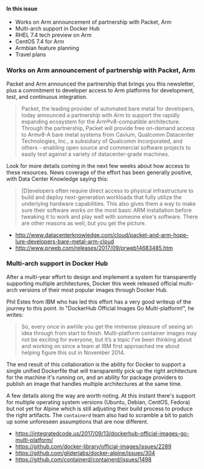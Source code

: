 #### In this issue

* Works on Arm announcement of partnership with Packet, Arm 
* Multi-arch support in Docker Hub
* RHEL 7.4 tech preview on Arm
* CentOS 7.4 for Arm
* Armbian feature planning
* Travel plans

### Works on Arm announcement of partnership with Packet, Arm 

Packet and Arm announced the partnership that brings you this newsletter,
plus a commitment to developer access to Arm platforms for development,
test, and continuous integration.

> Packet, the leading provider of automated bare metal for developers, 
today announced a partnership with Arm to support the rapidly expanding 
ecosystem for the Arm®v8-compatible architecture. Through the partnership, 
Packet will provide free on-demand access to Armv8-A bare metal systems from 
Cavium, Qualcomm Datacenter Technologies, Inc., a subsidiary of 
Qualcomm Incorporated, and others - enabling open source and commercial 
software projects to easily test against a variety of datacenter-grade machines.

Look for more details coming in the next few weeks about how access to these resources.
News coverage of the effort has been generally positive, with Data Center Knowledge
saying this:

>  [D]evelopers often require direct access to physical infrastructure to 
build and deploy next-generation workloads that fully utilize the underlying 
hardware capabilities. This also gives them a way to make sure their software 
works on the most basic ARM installation before tweaking it to work and play 
well with someone else's software. There are other reasons as well, but you get the picture.

* http://www.datacenterknowledge.com/cloud/packet-and-arm-hope-lure-developers-bare-metal-arm-cloud
* http://www.prweb.com/releases/2017/09/prweb14683485.htm

### Multi-arch support in Docker Hub

After a multi-year effort to design and implement a system for transparently
supporting multiple architectures, Docker this week released official multi-arch
versions of their most popular images through Docker Hub.

Phil Estes from IBM who has led this effort has a very good writeup of the
journey to this point. In "DockerHub Official Images Go Multi-platform!", he
writes:

> So, every once in awhile you get the immense pleasure of seeing an idea 
through from start to finish. Multi-platform container images may not be 
exciting for everyone, but it’s a topic I’ve been thinking about and working 
on since a team at IBM first approached me about helping figure this out in November 2014.

The end result of this collaboration is the ability for Docker to support a
single unified Dockerfile that will transparently pick up the right architecture
for the machine it's running on, and an ability for package providers to publish
an image that handles multiple architectures at the same time. 

A few details along the way are worth noting. At this instant there's support
for multiple operating system versions (Ubuntu, Debian, CentOS, Fedora) but not
yet for Alpine which is still adjusting their build process to produce the right
artifacts. The `containerd` team also had to scramble a bit to patch up some
unforeseen assumptions that are now different.

* https://integratedcode.us/2017/09/13/dockerhub-official-images-go-multi-platform/
* https://github.com/docker-library/official-images/issues/2289
* https://github.com/gliderlabs/docker-alpine/issues/304
* https://github.com/containerd/containerd/issues/1498
